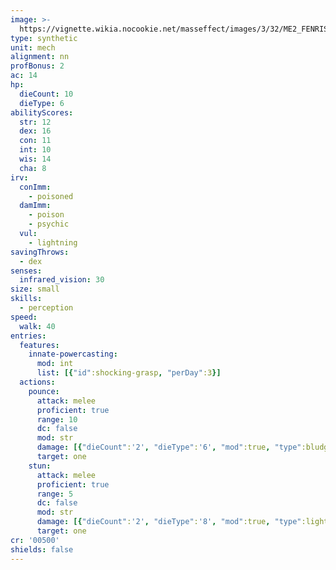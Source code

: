 ```yaml
---
image: >-
  https://vignette.wikia.nocookie.net/masseffect/images/3/32/ME2_FENRIS_Mech.png/revision/latest/scale-to-width-down/350?cb=20120419003938
type: synthetic
unit: mech
alignment: nn
profBonus: 2
ac: 14
hp:
  dieCount: 10
  dieType: 6
abilityScores:
  str: 12
  dex: 16
  con: 11
  int: 10
  wis: 14
  cha: 8
irv:
  conImm:
    - poisoned
  damImm:
    - poison
    - psychic
  vul:
    - lightning
savingThrows:
  - dex
senses:
  infrared_vision: 30
size: small
skills:
  - perception
speed:
  walk: 40
entries:
  features:
    innate-powercasting:
      mod: int
      list: [{"id":shocking-grasp, "perDay":3}]
  actions:
    pounce:
      attack: melee
      proficient: true
      range: 10
      dc: false
      mod: str
      damage: [{"dieCount":'2', "dieType":'6', "mod":true, "type":bludgeoning}]
      target: one
    stun:
      attack: melee
      proficient: true
      range: 5
      dc: false
      mod: str
      damage: [{"dieCount":'2', "dieType":'8', "mod":true, "type":lightning}]
      target: one
cr: '00500'
shields: false
---
```

